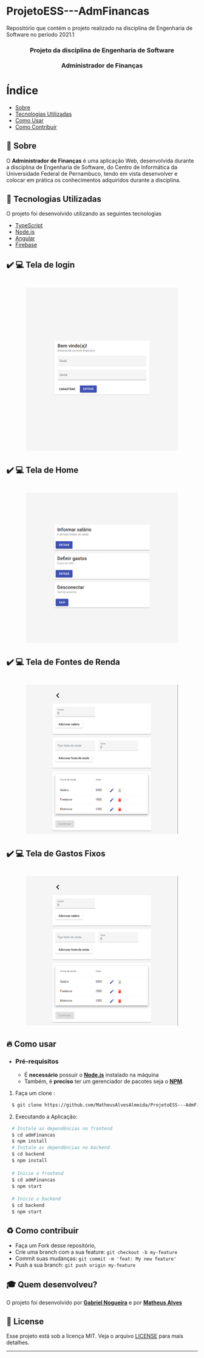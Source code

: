 # ProjetoESS---AdmFinancas
Repositório que contém o projeto realizado na disciplina de Engenharia de Software no período 2021.1
<h3 align="center">
    <b>Projeto da disciplina de Engenharia de Software</b>  
    <br><br>
    <b>Administrador de Finanças</b>  
    <br>
</h3>

# Índice

- [Sobre](#sobre)
- [Tecnologias Utilizadas](#tecnologias-utilizadas)
- [Como Usar](#como-usar)
- [Como Contribuir](#como-contribuir)

<a id="sobre"></a>

## :bookmark: Sobre

O <strong>Administrador de Finanças</strong> é uma aplicação Web, desenvolvida durante a disciplina de Engenharia de Software, do Centro de Informática da Universidade Federal de Pernambuco, tendo em vista desenvolver e colocar em prática os conhecimentos adquiridos durante a disciplina.

<a id="tecnologias-utilizadas"></a>

## :rocket: Tecnologias Utilizadas

O projeto foi desenvolvido utilizando as seguintes tecnologias

- [TypeScript](https://www.typescriptlang.org/)
- [Node.js](https://nodejs.org/en/)
- [Angular](https://angular.io/)
- [Firebase](https://firebase.google.com/)

## :heavy_check_mark: :computer: Tela de login

<h1 align="center">
    <img alt="Web" src=".github/login.png" width="400px">
</h1>

## :heavy_check_mark: :computer: Tela de Home

<h1 align="center">
    <img alt="Web" src=".github/home.png" width="400px">
</h1>

## :heavy_check_mark: :computer: Tela de Fontes de Renda

<h1 align="center">
    <img alt="Web" src=".github/sources-income.png" width="400px">
</h1>

## :heavy_check_mark: :computer: Tela de Gastos Fixos

<h1 align="center">
    <img alt="Web" src=".github/expenses.png" width="400px">
</h1>

<a id="como-usar"></a>

## :fire: Como usar

- ### **Pré-requisitos**

  - É **necessário** possuir o **[Node.js](https://nodejs.org/en/)** instalado na máquina
  - Também, é **preciso** ter um gerenciador de pacotes seja o **[NPM](https://www.npmjs.com/)**.

1. Faça um clone :

```sh
  $ git clone https://github.com/MatheusAlvesAlmeida/ProjetoESS---AdmFinancas
```

2. Executando a Aplicação:

```sh
  # Instale as dependências no frontend
  $ cd admFinancas
  $ npm install
  # Instale as dependências no backend
  $ cd backend
  $ npm install

  # Inicie o frontend
  $ cd admFinancas
  $ npm start

  # Inicie o backend
  $ cd backend
  $ npm start

```

<a id="como-contribuir"></a>

## :recycle: Como contribuir

- Faça um Fork desse repositório,
- Crie uma branch com a sua feature: `git checkout -b my-feature`
- Commit suas mudanças: `git commit -m 'feat: My new feature'`
- Push a sua branch: `git push origin my-feature`

## :mortar_board: Quem desenvolveu?

O projeto foi desenvolvido por **[Gabriel Nogueira](https://github.com/gabrielnogueiralt)** e por **[Matheus Alves](https://github.com/MatheusAlvesAlmeida)**

## :memo: License

Esse projeto está sob a licença MIT. Veja o arquivo [LICENSE](LICENSE.md) para mais detalhes.

---
